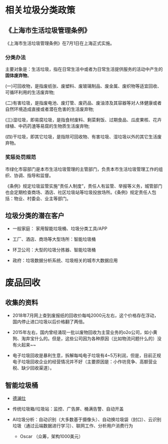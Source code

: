 

# 相关垃圾分类政策

## 《上海市生活垃圾管理条例》

《上海市生活垃圾管理条例》在7月1日在上海正式实施。

### 分类办法

主要对象是：生活垃圾，指在日常生活中或者为日常生活提供服务的活动中产生的**固体废弃物**。

(一)可回收物，是指废纸张、废塑料、废玻璃制品、废金属、废织物等适宜回收、可循环利用的生活废弃物;

(二)有害垃圾，是指废电池、废灯管、废药品、废油漆及其容器等对人体健康或者自然环境造成直接或者潜在危害的生活废弃物;

(三)湿垃圾，即易腐垃圾，是指食材废料、剩菜剩饭、过期食品、瓜皮果核、花卉绿植、中药药渣等易腐的生物质生活废弃物;

(四)干垃圾，即其它垃圾，是指除可回收物、有害垃圾、湿垃圾以外的其它生活废弃物。


### 奖惩处罚规范

市绿化市容部门是本市生活垃圾管理的主管部门，负责本市生活垃圾管理工作的组织、协调、指导和监督。

《条例》规定垃圾监管实施“责任人制度”，责任人有监管、举报等义务，城管部门也会定期检查商场、酒店、社区垃圾站等垃圾投放场所。《条例》规定责任人包括：物业、村委会、业主等部门。


## 垃圾分类的潜在客户

- 一般家庭： 家用智能垃圾桶、垃圾分类工具/APP

- 工厂、酒店、商场等大型场所：智能垃圾桶

- 环卫公司：大型的垃圾分拣器、智能垃圾桶

- 政府：垃圾数据分析系统、垃圾相关的城市大数据应用

# 废品回收

## 收集的资料

- 2018年7月网上查到废报纸的回收价每吨2000元左右，这个价格存在浮动，国内停止进口垃圾以后价格翻了两倍。

- 2015年左右，国内曾经涌现一批以废物回收为主营业务的o2o公司，如小黄狗、淘弃宝什么的。但是，这些公司因为各种原因（比如物流问题什么的）没有火起来~~

- 电子垃圾回收是暴利生意，拆解每吨电子垃圾有4~5万利润，但是，目前正规电子垃圾回收企业的经营情况并不好（主要原因是：小作坊竞争、高额营业税、缺少回收渠道）。


## 智能垃圾桶

- [德澜仕](http://www.xzwonderful.com/showProduct/productDetail69.html)

 - 传统垃圾箱/垃圾站：监控、广告屏、桶满告警、自动开盖

 - AI垃圾分析：自动识别（大多数基于摄像头）、自动换垃圾袋（封口）、云识别垃圾（通过云端数据进行学习）、联网工作、分析用户消费行为

    - Oscar （众筹，架构1000美元）

